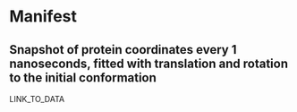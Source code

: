 # Manifest

## Snapshot of protein coordinates every 1 nanoseconds, fitted with translation and rotation to the initial conformation

LINK_TO_DATA
